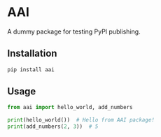 # AAI

A dummy package for testing PyPI publishing.

## Installation

```bash
pip install aai
```

## Usage

```python
from aai import hello_world, add_numbers

print(hello_world())  # Hello from AAI package!
print(add_numbers(2, 3))  # 5
```